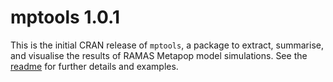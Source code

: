 # mptools 1.0.1
This is the initial CRAN release of `mptools`, a package to extract, summarise, 
and visualise the results of RAMAS Metapop model simulations. See the 
[readme](https://github.com/johnbaums/mptools/blob/master/README.md) for further 
details and examples.
